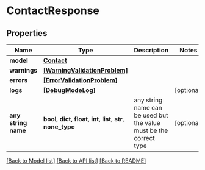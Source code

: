 # ContactResponse

## Properties

| Name                | Type                                                          | Description                                                        | Notes      |
| ------------------- | ------------------------------------------------------------- | ------------------------------------------------------------------ | ---------- |
| **model**           | [**Contact**](Contact.md)                                     |                                                                    |
| **warnings**        | [**[WarningValidationProblem]**](WarningValidationProblem.md) |                                                                    |
| **errors**          | [**[ErrorValidationProblem]**](ErrorValidationProblem.md)     |                                                                    |
| **logs**            | [**[DebugModeLog]**](DebugModeLog.md)                         |                                                                    | [optional] |
| **any string name** | **bool, dict, float, int, list, str, none_type**              | any string name can be used but the value must be the correct type | [optional] |

[[Back to Model list]](../README.md#documentation-for-models) [[Back to API list]](../README.md#documentation-for-api-endpoints) [[Back to README]](../README.md)
